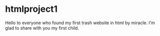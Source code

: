 # htmlproject1
Hello to everyone who found my first trash website in html by miracle. I'm glad to share with you my first child.
